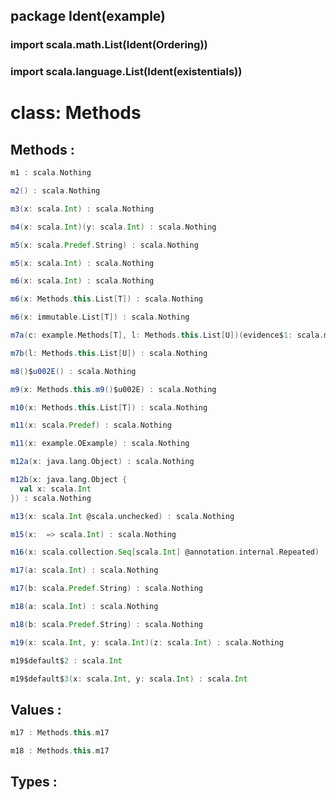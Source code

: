 ## package Ident(example)
### import scala.math.List(Ident(Ordering))
### import scala.language.List(Ident(existentials))
# class: Methods
## Methods :
```scala
m1 : scala.Nothing
```
```scala
m2() : scala.Nothing
```
```scala
m3(x: scala.Int) : scala.Nothing
```
```scala
m4(x: scala.Int)(y: scala.Int) : scala.Nothing
```
```scala
m5(x: scala.Predef.String) : scala.Nothing
```
```scala
m5(x: scala.Int) : scala.Nothing
```
```scala
m6(x: scala.Int) : scala.Nothing
```
```scala
m6(x: Methods.this.List[T]) : scala.Nothing
```
```scala
m6(x: immutable.List[T]) : scala.Nothing
```
```scala
m7a(c: example.Methods[T], l: Methods.this.List[U])(evidence$1: scala.math.Ordering[U]) : scala.Nothing
```
```scala
m7b(l: Methods.this.List[U]) : scala.Nothing
```
```scala
m8()$u002E() : scala.Nothing
```
```scala
m9(x: Methods.this.m9()$u002E) : scala.Nothing
```
```scala
m10(x: Methods.this.List[T]) : scala.Nothing
```
```scala
m11(x: scala.Predef) : scala.Nothing
```
```scala
m11(x: example.OExample) : scala.Nothing
```
```scala
m12a(x: java.lang.Object) : scala.Nothing
```
```scala
m12b(x: java.lang.Object {
  val x: scala.Int
}) : scala.Nothing
```
```scala
m13(x: scala.Int @scala.unchecked) : scala.Nothing
```
```scala
m15(x:  => scala.Int) : scala.Nothing
```
```scala
m16(x: scala.collection.Seq[scala.Int] @annotation.internal.Repeated) : scala.Nothing
```
```scala
m17(a: scala.Int) : scala.Nothing
```
```scala
m17(b: scala.Predef.String) : scala.Nothing
```
```scala
m18(a: scala.Int) : scala.Nothing
```
```scala
m18(b: scala.Predef.String) : scala.Nothing
```
```scala
m19(x: scala.Int, y: scala.Int)(z: scala.Int) : scala.Nothing
```
```scala
m19$default$2 : scala.Int
```
```scala
m19$default$3(x: scala.Int, y: scala.Int) : scala.Int
```
## Values :
```scala
m17 : Methods.this.m17
```
```scala
m18 : Methods.this.m17
```
## Types :
